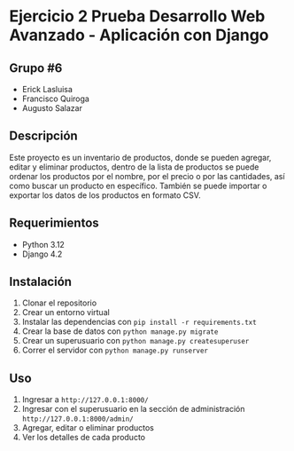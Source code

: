 # Ejercicio 2 Prueba Desarrollo Web Avanzado - Aplicación con Django

## Grupo #6

- Erick Lasluisa
- Francisco Quiroga
- Augusto Salazar

## Descripción

Este proyecto es un inventario de productos, donde se pueden agregar, editar y eliminar productos, dentro de la lista de productos se puede ordenar los productos por el nombre, por el precio o por las cantidades, así como buscar un producto en específico. También se puede importar o exportar los datos de los productos en formato CSV.

## Requerimientos

- Python 3.12
- Django 4.2

## Instalación

1. Clonar el repositorio
2. Crear un entorno virtual
3. Instalar las dependencias con `pip install -r requirements.txt`
4. Crear la base de datos con `python manage.py migrate`
5. Crear un superusuario con `python manage.py createsuperuser`
6. Correr el servidor con `python manage.py runserver`

## Uso

1. Ingresar a `http://127.0.0.1:8000/`
2. Ingresar con el superusuario en la sección de administración `http://127.0.0.1:8000/admin/`
3. Agregar, editar o eliminar productos
4. Ver los detalles de cada producto

